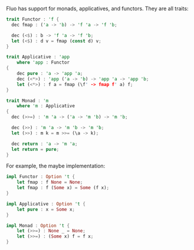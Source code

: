 Fluo has support for monads, applicatives, and functors. They are all traits:

```rust
trait Functor : 'f {
  dec fmap : ('a -> 'b) -> 'f 'a -> 'f 'b;

  dec (<$) : b -> 'f 'a -> 'f 'b;
  let (<$) : d v = fmap (const d) v;
}

trait Applicative : 'app 
    where 'app : Functor 
{
    dec pure : 'a -> 'app 'a;
    dec (<*>) : 'app ('a -> 'b) -> 'app 'a -> 'app 'b;
    let (<*>) : f a = fmap (\f' -> fmap f' a) f;
}

trait Monad : 'm
    where 'm : Applicative 
{
  dec (>>=) : 'm 'a -> ('a -> 'm 'b) -> 'm 'b;

  dec (>>) : 'm 'a -> 'm 'b -> 'm 'b;
  let (>>) : m k = m >>= (\a -> k);

  dec return : 'a -> 'm 'a;
  let return = pure;
}
```

For example, the maybe implementation:
```rust
impl Functor : Option 't {
    let fmap : f None = None;
    let fmap : f (Some x) = Some (f x);
}

impl Applicative : Option 't {
    let pure : x = Some x;
}

impl Monad : Option 't {
    let (>>=) : None _ = None;
    let (>>=) : (Some x) f = f x;
}
```
